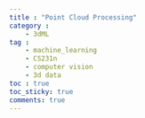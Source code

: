 ```yaml
---
title : "Point Cloud Processing"
category :
    - 3dML
tag :
    - machine_learning
    - CS231n
    - computer vision
    - 3d data
toc : true
toc_sticky: true
comments: true
---
```

